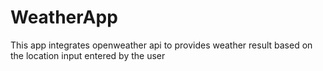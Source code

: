 # WeatherApp
This app  integrates openweather api to provides weather result based on the location input entered by the user
